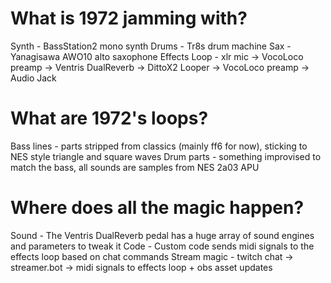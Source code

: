 # What is 1972 jamming with?
Synth - BassStation2 mono synth
Drums - Tr8s drum machine
Sax - Yanagisawa AWO10 alto saxophone
Effects Loop - xlr mic -> VocoLoco preamp -> Ventris DualReverb -> DittoX2 Looper -> VocoLoco preamp -> Audio Jack

# What are 1972's loops?
Bass lines - parts stripped from classics (mainly ff6 for now), sticking to NES style triangle and square waves 
Drum parts - something improvised to match the bass, all sounds are samples from NES 2a03 APU

# Where does all the magic happen?
Sound - The Ventris DualReverb pedal has a huge array of sound engines and parameters to tweak it
Code - Custom code sends midi signals to the effects loop based on chat commands
Stream magic - twitch chat -> streamer.bot -> midi signals to effects loop + obs asset updates